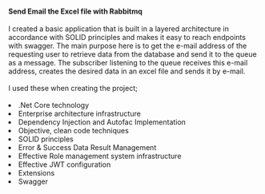 <h4>Send Email the Excel file with Rabbitmq </h4>
I created a basic application that is built in a layered architecture in accordance with SOLID principles and makes it easy to reach endpoints with swagger. The main purpose here is to get the e-mail address of the requesting user to retrieve data from the database and send it to the queue as a message. The subscriber listening to the queue receives this e-mail address, creates the desired data in an excel file and sends it by e-mail.
<br></br>
I used these when creating the project;
<br></br>
<li>.Net Core technology</li>
<li>Enterprise architecture infrastructure</li>
<li>Dependency Injection and Autofac Implementation</li>
<li>Objective, clean code techniques</li>
<li>SOLID principles</li>
<li>Error & Success Data Result Management</li>
<li>Effective Role management system infrastructure</li>
<li>Effective JWT configuration</li>
<li>Extensions</li>
<li>Swagger</li>
